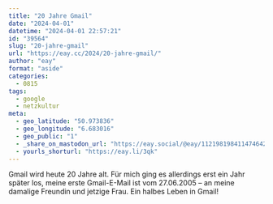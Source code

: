 ```yaml
---
title: "20 Jahre Gmail"
date: "2024-04-01"
datetime: "2024-04-01 22:57:21"
id: "39564"
slug: "20-jahre-gmail"
url: "https://eay.cc/2024/20-jahre-gmail/"
author: "eay"
format: "aside"
categories:
  - 0815
tags:
  - google
  - netzkultur
meta:
  - geo_latitude: "50.973836"
  - geo_longitude: "6.683016"
  - geo_public: "1"
  - _share_on_mastodon_url: "https://eay.social/@eay/112198198411474642"
  - yourls_shorturl: "https://eay.li/3qk"
---
```


Gmail wird heute 20 Jahre alt. Für mich ging es allerdings erst ein Jahr später los, meine erste Gmail-E-Mail ist vom 27.06.2005 – an meine damalige Freundin und jetzige Frau. Ein halbes Leben in Gmail!
